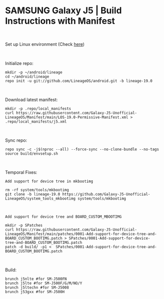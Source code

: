 # SAMSUNG Galaxy J5 | Build Instructions with Manifest
<br/>

Set up Linux environment (Check <a href="https://github.com/Galaxy-J5-Unofficial-LineageOS/Manifest/blob/main/LOS-Build-Environment.md">here</a>)

<br/>

Initialize repo:
```
mkdir -p ~/android/lineage
cd ~/android/lineage
repo init -u git://github.com/LineageOS/android.git -b lineage-19.0
```
<br/>


Download latest manifest:
```
mkdir -p .repo/local_manifests
curl https://raw.githubusercontent.com/Galaxy-J5-Unofficial-LineageOS/Manifest/main/LOS-19.0-Permissive-Manifest.xml > .repo/local_manifests/j5.xml
```
<br/>

Sync repo:
```
repo sync -c -j$(nproc --all) --force-sync --no-clone-bundle --no-tags
source build/envsetup.sh
```
<br/>

Temporal Fixes:

```Add support for device tree in mkbootimg```
```
rm -rf system/tools/mkbootimg
git clone -b lineage-19.0 https://github.com/Galaxy-J5-Unofficial-LineageOS/system_tools_mkbootimg system/tools/mkbootimg
```
<br/>


```Add support for device tree and BOARD_CUSTOM_MBOOTIMG```
```
mkdir -p SPatches
curl https://raw.githubusercontent.com/Galaxy-J5-Unofficial-LineageOS/Manifest/main/patches/0001-Add-support-for-device-tree-and-BOARD_CUSTOM_BOOTIMG.patch > SPatches/0001-Add-support-for-device-tree-and-BOARD_CUSTOM_BOOTIMG.patch
patch -d build/ -p1 <  SPatches/0001-Add-support-for-device-tree-and-BOARD_CUSTOM_BOOTIMG.patch 
```
<br/>


Build:
```
brunch j5nlte #for SM-J500FN
brunch j5lte #for SM-J500F/G/M/NO/Y
brunch j5ltechn #for SM-J5008
brunch j53gxx #for SM-J500H
```

<br/>
